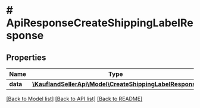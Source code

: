# # ApiResponseCreateShippingLabelResponse

## Properties

Name | Type | Description | Notes
------------ | ------------- | ------------- | -------------
**data** | [**\KauflandSellerApi\Model\CreateShippingLabelResponse**](CreateShippingLabelResponse.md) |  |

[[Back to Model list]](../../README.md#models) [[Back to API list]](../../README.md#endpoints) [[Back to README]](../../README.md)
